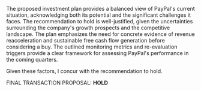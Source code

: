 The proposed investment plan provides a balanced view of PayPal's current situation, acknowledging both its potential and the significant challenges it faces. The recommendation to hold is well-justified, given the uncertainties surrounding the company's growth prospects and the competitive landscape. The plan emphasizes the need for concrete evidence of revenue reacceleration and sustainable free cash flow generation before considering a buy. The outlined monitoring metrics and re-evaluation triggers provide a clear framework for assessing PayPal's performance in the coming quarters.

Given these factors, I concur with the recommendation to hold.

FINAL TRANSACTION PROPOSAL: **HOLD**